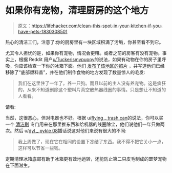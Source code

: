 # 如果你有宠物，清理厨房的这个地方

> 原文：<https://lifehacker.com/clean-this-spot-in-your-kitchen-if-you-have-pets-1830308501>

热心的清洁工们，注意了:你的厨房里有一块区域积满了污垢，你甚至看不到它。



尤其令人担忧的是，如果你有宠物，情况会更糟。或者之前的房客有没有宠物。事实上，根据 Reddit 用户[u/Tuckerismypuppy](https://www.reddit.com/user/Tuckerismypuppy)的说法，如果有动物在你的房子里呼吸，你应该检查一下你的冰箱下面。他们 [发布了该地区的照片](https://www.reddit.com/r/HomeImprovement/comments/9v1tah/fyi_if_you_have_pets_maybe_look_under_your_fridge/) ，并写道他们已经移除了“底部塑料盖”，并在他们制作食物的地方发现了数量惊人的毛发:

> 我们在这里住了一年了。养一只狗。而且以前的主人没有养宠物。这是疯狂的，从来不知道删除这个塑料片真空散热器线圈的事情。只是想让不知道的人看看。

请看:

当然，这很恶心，但对电器也不好。根据 u/[flying _ trash can](https://www.reddit.com/user/flying_trashcan)的说法，你可以买一个 [清洁刷](https://www.homedepot.com/p/Quickie-Homepro-Refrigerator-Brush-2581/205207333?cm_mmc=SEM%7CTHD%7Cgoogle%7CD29+Appliancesmid=sTPzLWkmC%7Cdc_mtid_8903tb925190_pcrid_305350573321_pkw__pmt_b_product__slid_&gclid=EAIaIQobChMI742NlaHE3gIVDo1pCh3kcA1_EAAYASAAEgIXN_D_BwE&gclsrc=aw.ds) 专门用来在那里推东西和给机器的线圈除尘，他们说他们一年只做两次。然后 u/[dyl _ pykle 08](https://www.reddit.com/user/dyl_pykle08)插话说这对他们来说有很大的不同:

> 我上周做了，现在它在相同的设置下冻结了东西。我不得不把它关小一点，这样可以节省一些钱。

定期清理冰箱底部有助于冰箱更有效地运转，还能防止第二只皮毛制成的噩梦宠物在下面滋生。